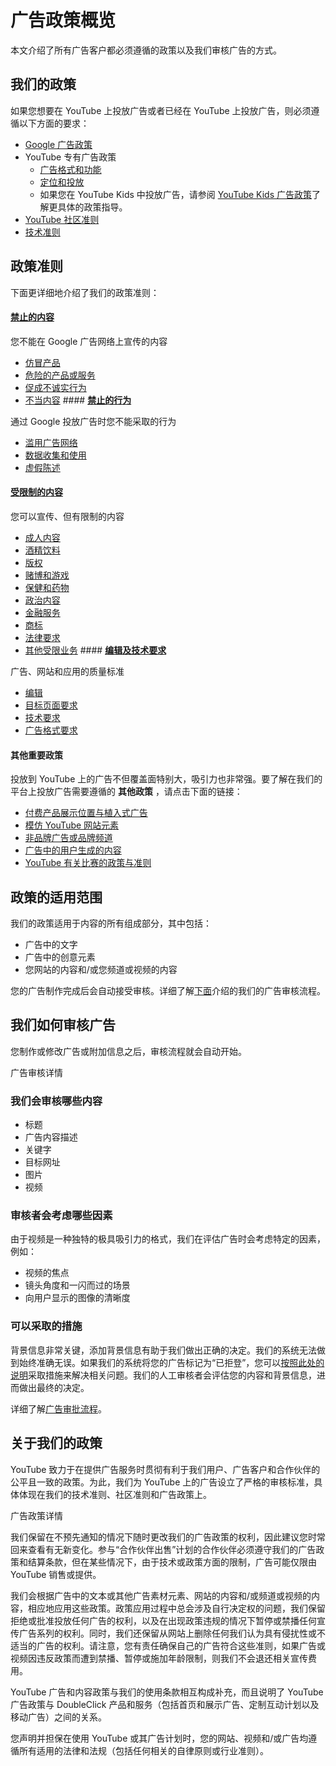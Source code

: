 # 广告政策概览

本文介绍了所有广告客户都必须遵循的政策以及我们审核广告的方式。

## 我们的政策

如果您想要在 YouTube 上投放广告或者已经在 YouTube 上投放广告，则必须遵循以下方面的要求：

* [Google 广告政策](https://support.google.com/adspolicy/answer/6008942)
* YouTube 专有广告政策
  * [广告格式和功能](https://support.google.com/youtube/topic/9257897)
  * [定位和投放](https://support.google.com/youtube/topic/9257990)
  * 如果您在 YouTube Kids 中投放广告，请参阅 [YouTube Kids 广告政策](https://support.google.com/youtube/answer/6168681)了解更具体的政策指导。
* [YouTube 社区准则](https://support.google.com/youtube/answer/9288567)
* [技术准则](https://support.google.com/youtube/answer/188570?hl=zh-Hans&ref_topic=9257895&authuser=0#otherimportant)

## 政策准则

下面更详细地介绍了我们的政策准则：

#### **[禁止的内容](https://support.google.com/adspolicy/answer/6008942?visit_id=636985087439980435-1474675799&rd=1#con)**

您不能在 Google 广告网络上宣传的内容

* [仿冒产品](https://support.google.com/adspolicy/answer/176017)
* [危险的产品或服务](https://support.google.com/adspolicy/answer/6014299)
* [促成不诚实行为](https://support.google.com/adspolicy/answer/6016086)
* [不当内容](https://support.google.com/adspolicy/answer/6015406) #### **[禁止的行为](https://support.google.com/adspolicy/answer/6008942?visit_id=636985087439980435-1474675799&rd=1#pra)**

通过 Google 投放广告时您不能采取的行为

* [滥用广告网络](https://support.google.com/adspolicy/answer/6020954)
* [数据收集和使用](https://support.google.com/adspolicy/answer/6020956)
* [虚假陈述](https://support.google.com/adspolicy/answer/6020955)
#### **[受限制的内容](https://support.google.com/adspolicy/answer/6008942?visit_id=636985087439980435-1474675799&rd=1#res)**

您可以宣传、但有限制的内容

* [成人内容](https://support.google.com/adspolicy/answer/6023699)
* [酒精饮料](https://support.google.com/adspolicy/answer/6012382)
* [版权](https://support.google.com/adspolicy/answer/6018015)
* [赌博和游戏](https://support.google.com/adspolicy/answer/6018017)
* [保健和药物](https://support.google.com/adspolicy/answer/176031)
* [政治内容](https://support.google.com/adspolicy/answer/6014595)
* [金融服务](https://support.google.com/adspolicy/answer/2464998)
* [商标](https://support.google.com/adspolicy/answer/6118)
* [法律要求](https://support.google.com/adspolicy/answer/6023676)
* [其他受限业务](https://support.google.com/adspolicy/answer/6368711) #### **[编辑及技术要求](https://support.google.com/adspolicy/answer/6008942?visit_id=636985087439980435-1474675799&rd=1#ed)**

广告、网站和应用的质量标准

* [编辑](https://support.google.com/adspolicy/answer/6021546)
* [目标页面要求](https://support.google.com/adspolicy/answer/6368661)
* [技术要求](https://support.google.com/adspolicy/answer/6088505)
* [广告格式要求](https://support.google.com/adspolicy/topic/6021648)
#### 其他重要政策

投放到 YouTube 上的广告不但覆盖面特别大，吸引力也非常强。要了解在我们的平台上投放广告需要遵循的 **其他政策** ，请点击下面的链接：

* [付费产品展示位置与植入式广告](https://support.google.com/youtube/answer/154235)
* [模仿 YouTube 网站元素](https://support.google.com/youtube/answer/1304683?hl=zh-CN&ref_topic=9257895)
* [非品牌广告或品牌频道](https://support.google.com/youtube/answer/1304642?hl=zh-CN&ref_topic=9257896)
* [广告中的用户生成的内容](https://support.google.com/youtube/answer/1304644?hl=zh-CN&ref_topic=9257896)
* [YouTube 有关比赛的政策与准则](https://support.google.com/youtube/answer/1620498?hl=zh-CN&ref_topic=9257896)

## 政策的适用范围

我们的政策适用于内容的所有组成部分，其中包括：

* 广告中的文字
* 广告中的创意元素
* 您网站的内容和/或您频道或视频的内容

您的广告制作完成后会自动接受审核。详细了解[下面](https://support.google.com/youtube/answer/188570?hl=zh-Hans&ref_topic=9257895&authuser=0#adreview)介绍的我们的广告审核流程。

## 我们如何审核广告

您制作或修改广告或附加信息之后，审核流程就会自动开始。

广告审核详情

### 我们会审核哪些内容

* 标题
* 广告内容描述
* 关键字
* 目标网址
* 图片
* 视频

### 审核者会考虑哪些因素

由于视频是一种独特的极具吸引力的格式，我们在评估广告时会考虑特定的因素，例如：

* 视频的焦点
* 镜头角度和一闪而过的场景
* 向用户显示的图像的清晰度

### 可以采取的措施

背景信息非常关键，添加背景信息有助于我们做出正确的决定。我们的系统无法做到始终准确无误。如果我们的系统将您的广告标记为“已拒登”，您可以[按照此处的说明](https://support.google.com/google-ads/answer/1704381)采取措施来解决相关问题。我们的人工审核者会评估您的内容和背景信息，进而做出最终的决定。

详细了解[广告审批流程](https://support.google.com/google-ads/answer/1722120?hl=zh-CN&ref_topic=3122886)。

## 关于我们的政策

YouTube 致力于在提供广告服务时贯彻有利于我们用户、广告客户和合作伙伴的公平且一致的政策。为此，我们为 YouTube 上的广告设立了严格的审核标准，具体体现在我们的技术准则、社区准则和广告政策上。

广告政策详情

我们保留在不预先通知的情况下随时更改我们的广告政策的权利，因此建议您时常回来查看有无新变化。参与“合作伙伴出售”计划的合作伙伴必须遵守我们的广告政策和结算条款，但在某些情况下，由于技术或政策方面的限制，广告可能仅限由 YouTube 销售或提供。

我们会根据广告中的文本或其他广告素材元素、网站的内容和/或频道或视频的内容，相应地应用这些政策。政策应用过程中总会涉及自行决定权的问题，我们保留拒绝或批准投放任何广告的权利，以及在出现政策违规的情况下暂停或禁播任何宣传广告系列的权利。同时，我们还保留从网站上删除任何我们认为具有侵扰性或不适当的广告的权利。请注意，您有责任确保自己的广告符合这些准则，如果广告或视频因违反政策而遭到禁播、暂停或施加年龄限制，则我们不会退还相关宣传费用。

YouTube 广告和内容政策与我们的使用条款相互构成补充，而且说明了 YouTube 广告政策与 DoubleClick 产品和服务（包括首页和展示广告、定制互动计划以及移动广告）之间的关系。

您声明并担保在使用 YouTube 或其广告计划时，您的网站、视频和/或广告均遵循所有适用的法律和法规（包括任何相关的自律原则或行业准则）。
